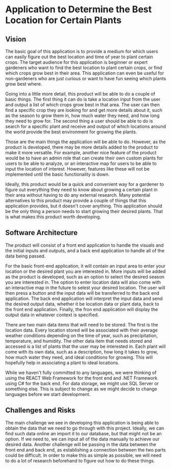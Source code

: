 # Application to Determine the Best Location for Certain Plants
## Vision
The basic goal of this application is to provide a medium for which users can easily figure out the best location and time of year to plant certain crops. The target audience for this application is beginner or expert gardeners who want to find the best location to plant certain crops, or find which crops grow best in their area. This application can even be useful for non-gardeners who are just curious or want to have fun seeing which plants grow best where. 

Going into a little more detail, this product will be able to do a couple of basic things. The first thing it can do is take a location input from the user and output a list of which crops grow best in that area. The user can then find a specific crop they are looking for and get more details about it, such as the season to grow them in, how much water they need, and how long they need to grow for. The second thing a user should be able to do is search for a specific plant and receive and output of which locations around the world provide the best environment for growing the plants.

Those are the main things the application will be able to do. However, as the product is developed, there may be more details added to the product to make it more versatile. For example, another nice feature of the product would be to have an admin role that can create their own custom plants for users to be able to analyze, or an interactive map for users to be able to input the location of interest. However, features like these will not be implemented until the basic functionality is down.

Ideally, this product would be a quick and convenient way for a gardener to figure out everything they need to know about growing a certain plant in their area without having to do any external research. Many potential alternatives to this product may provide a couple of things that this application provides, but it doesn't cover anything. This application should be the only thing a person needs to start growing their desired plants. That is what makes this product worth developing.

## Software Architecture
The product will consist of a front end application to handle the visuals and the initial inputs and outputs, and a back end application to handle all of the data being passed.

For the basic front-end application, it will contain an input area to enter your location or the desired plant you are interested in. More inputs will be added as the product is developed, such as an option to select the desired season you are interested in. The option to enter location data will also come with an interactive map in the future to selest your desired location. The user will then press a button and the input data will be transferred to the back end application. The back end application will interpret the input data and send the desired output data, whether it be location data or plant data, back to the front end application. Finally, the fron end application will display the output data in whatever context is specified.

There are two main data items that will need to be stored. The first is the location data. Every location stored will be associated with their average weather conditions depending on the time of year, such as precipitation, temperature, and humidity. The other data item that needs stored and accessed is a list of plants that the user may be interested in. Each plant will come with its own data, such as a description, how long it takes to grow, how much water they need, and ideal conditions for growing. This will hopefully help in associating a plant to ideal locations.

While we haven't fully committed to any languages, we were thinking of using the REACT Web Framework for the front end and .NET Framework using C# for the back end. For data storage, we might use SQL Server or something else. This is subject to change as we might decide to change languages before we start development.

## Challenges and Risks
The main challenge we see in developing this application is being able to obtain the data that we need to go through with this project. Ideally, we can find such data online an import it to our database, but that might not be an option. If we need to, we can input all of the data manually to achieve our desired data. Another challenge will be passing in the data between the front end and back end, as establishing a connection between the two parts could be difficult. In order to make this as simple as possible, we will need to do a lot of research beforehand to figure out how to do these things.

